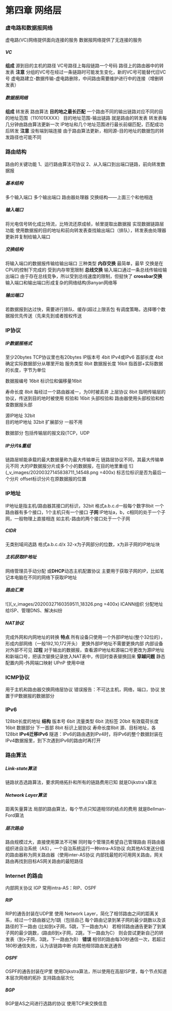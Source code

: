 # 第四章 网络层
### 虚电路和数据报网络
虚电路(VC)网络提供面向连接的服务
数据报网络提供了无连接的服务
##### VC
**组成**
源到目的主机的路径
VC号路径上每段链路一个号码
路径上的路由器中的转发表
**注意**
分组的VC号在经过一条链路时可能发生变化，新的VC号可能替代旧VC号
虚电路建立-数据传输-虚电路删除，中间路由需要维护进行中的连接（增删转发表）
##### 数据报网络
**组成**
转发表
路由算法
**目的地之最长匹配**
一个路由不同的输出链路对应不同的目的地址范围（110101XXXX）
目的地址范围-输出链路 就是路由的转发表
转发表每几分钟由路由算法更新一次
IP地址和几个地址范围进行最长前缀匹配，匹配成功后转发
**注意**
没有端到端连接
由于路由算法更新，相同源-目的地址的数据包的转发路径也可能不同
### 路由结构
路由的关键功能
1、运行路由算法可协议
2、从入端口到出端口链路，前向转发数据报
##### 基本结构
多个输入端口
多个输出端口
路由器处理器
交换结构——上面三个和他相连
##### 输入端口
将光电信号转化成比特流，比特流还原成帧，帧里提取出数据报
实现数据链路层功能
使用数据报的目的地址和前向转发表查找输出端口（排队），转发表由处理器更新并复制给输入端口
##### 交换结构
将输入端口的数据报传输给输出端口
三种类型
**内存交换**
最简单，最早
交换是在CPU的控制下完成的
受到内存带宽限制
**总线交换**
输入端口通过一条总线传输给输出端口
由于存在总线竞争，所以受到总线速度的限制，但挺快了
**crossbar交换**
输入端口和输出端口形成复杂的网络结构(Banyan网络等
##### 输出端口
若数据报到达过快，需要进行排队、缓存(超过上限丢包
有调度策略，选择哪个数据报优先传送（先来先到或者按权传送
### IP协议
##### IP数据报格式
至少20bytes TCP协议里也有20bytes
IP版本号 4bit IPv4或IPv6
首部长度 4bit 确定实际数据部分从哪里开始
服务类型 8bit
数据报长度 16bit 指首部+实际数据的长度，字节为单位

数据报编号 16bit
标识位和偏移量16bit

寿命长度 8bit 每经过一个路由器减一，为0时被丢弃
上层协议 8bit 指明传输层的协议，传送到目的地时被使用
校验和 16bit 头部校验和 路由器使用头部校验和检查数据报头部

源IP地址 32bit  
目的地IP地址 32bit
扩展部分 一般不用

数据部分 包括传输层的报文段(TCP，UDP
##### IP分片&重组
链路层帧能承载的最大数据量称为最大传输单元
链路层协议不同，其最大传输单元不同
大的IP数据报分片成多个小的数据报，在目的地里重组
![](_v_images/20200327145838711_14548.png =400x)
标志位标识是否为最后一个分片
offset标识分片在原数据报的位置
### IP地址
IP地址是指主机/路由器其接口的标识，32bit
格式a.b.c.d一般每个数字8bit
一个路由器有多个接口，1个主机只有一个接口
**子网**
IP地址a，b，c相同的处于一个子网，一般物理上直接相连
如主机-路由的两个接口处于一个子网
##### CIDR
无类别域间选路
格式a.b.c.d/x 32-x为子网部分的位数，x为非子网的IP地址块
##### 主机获取IP地址
网络管理员手动分配
或**DHCP**动态主机配置协议
主要用于获取子网的IP，比如笔记本电脑在不同的网络下获取IP地址
##### 路由汇聚
![](_v_images/20200327160359511_18326.png =400x)
ICANN组织 分配地址给ISP、管理DNS、解决纠纷
##### NAT协议
完成外网和内网地址的转换
**特点**
所有设备只使用一个外部IP地址(整个32位的），形成内部网络（一般192,10,172开头）
更换外部IP地址不需要更换内部
内部设备对外部不可见
**过程**
对于输出的数据报，查看源IP地址和源端口号更改为源IP地址和新端口号，把该次替换记录放入NAT表中，传回时查表替换回来
**穿越问题**
静态配置内网-外网端口映射
UPnP
使用中继
### ICMP协议
用于主机和路由器交换网络层协议
错误报告：不可达主机，网络，端口，协议
放置于IP数据报的数据部分
### IPv6
128bit长度的地址
**结构**
版本号 6bit
流量类型 6bit
流标签 20bit
有效载荷长度 16bit 数据部分
下一首部 8bit 标识上层协议
寿命长度8bit
源、目标地址，各128bit
**IPv4迁移IPv6**
隧道：IPv6的路由遇到IPv4时，将IPv6的整个数据封装在IPv4数据报里，到下次遇到IPv6的路由时再打开
### 路由算法
##### Link-state算法
链路状态选路算法，要求网络拓扑和所有的链路费用已知
就是Dijkstra's算法
##### Network Layer算法
距离矢量算法 
局部的路由算法，每个节点只知道相邻的结点的费用
就是Bellman-Ford算法
##### 层次路由
路由规模过大，直接使用算法不可解
同时每个管理员希望自己管理路由
将路由器组织进自治系统（AS），一个自治系统运行一种intra-AS协议
向其他AS发送分组的路由器称为网关路由器（使用inter-AS协议
内部找最短的可用网关路由，网关路由再找到目标AS网关路由的最短路径
### Internet 的路由
内部网关协议 IGP
常用intra-AS：RIP、OSPF
##### RIP
RIP的通告封装在UDP里
使用 Network Layer，简化了相邻路由之间的距离关系，经过一个路由器记为1跳（包括自己
每个路由记录到某子网的最少跳数以及该路径的下一路由
(比如到x子网，5跳，下一路由为A）
若相邻路由通告更新了到某子网的最少跳数，(路由B到x子网，2跳，下一路由为C）
则会尝试更新自己的转发表（到x子网，3跳，下一路由为B）
**错误**
相邻的路由每30秒通信一次，若超过180秒通信失败，认为该链路中断
向其他相邻路由发送通告
##### OSPF
OSPF的通告封装在IP里
使用Dijkstra算法，所以使用在高层ISP里，每个节点知道本层次网络的拓扑
支持路由层次化
##### BGP
BGP是AS之间进行选路的协议
使用TCP来交换信息





